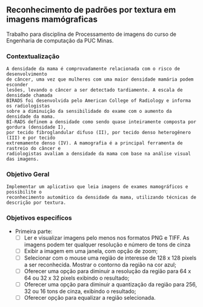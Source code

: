 Reconhecimento de padrões por textura em imagens mamógraficas
---

Trabalho para disciplina de Processamento de imagens do curso de Engenharia de computação da PUC Minas.

### Contextualização
```
A densidade da mama é comprovadamente relacionada com o risco de desenvolvimento
de câncer, uma vez que mulheres com uma maior densidade mamária podem esconder
lesões, levando o câncer a ser detectado tardiamente. A escala de densidade chamada
BIRADS foi desenvolvida pelo American College of Radiology e informa os radiologistas
sobre a diminuição da sensibilidade do exame com o aumento da densidade da mama.
BI-RADS definem a densidade como sendo quase inteiramente composta por gordura (densidade I),
por tecido fibroglandular difuso (II), por tecido denso heterogênero (III) e por tecido
extremamente denso (IV). A mamografia é a principal ferramenta de rastreio do câncer e
radiologistas avaliam a densidade da mama com base na análise visual das imagens.
```

### Objetivo Geral
```
Implementar um aplicativo que leia imagens de exames mamográficos e possibilite o
reconhecimento automático da densidade da mama, utilizando técnicas de descrição por textura.
```

### Objetivos especifícos

* Primeira parte:
    - [ ] Ler e visualizar imagens pelo menos nos formatos PNG e TIFF. As imagens podem ter qualquer resolução e número de tons de cinza
    - [ ] Exibir a imagem em uma janela, com opção de zoom;
    - [ ] Selecionar com o mouse uma região de interesse de 128 x 128 pixels a ser reconhecida. Mostrar o contorno da região na cor azul;
    - [ ] Oferecer uma opção para diminuir a resolução da região para 64 x 64 ou 32 x 32 pixels exibindo o resultado;
    - [ ] Oferecer uma opção para diminuir a quantização da região para 256, 32 ou 16 tons de cinza, exibindo o resultado;
    - [ ] Oferecer opção para equalizar a região selecionada.
